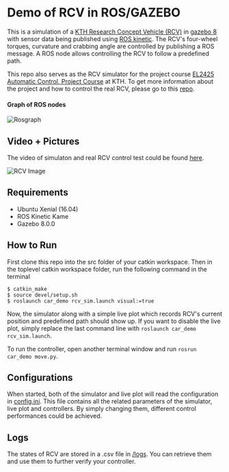 # Demo of RCV in ROS/GAZEBO

This is a simulation of a [KTH Research Concept Vehicle (RCV)](https://www.itrl.kth.se/research/itrl-labs/rcv-1.476469) in [gazebo 8](http://gazebosim.org) with sensor data being published using [ROS kinetic](http://wiki.ros.org/kinetic/Installation). The RCV's four-wheel torques, curvature and crabbing angle are controlled by publishing a ROS message. A ROS node allows controlling the RCV to follow a predefined path.

This repo also serves as the RCV simulator for the project course [EL2425 Automatic Control, Project Course](https://www.kth.se/social/course/EL2425/) at KTH. To get more information about the project and how to control the real RCV, please go to this [repo](https://github.com/txzhao/Model-Control-RCV).

#### Graph of ROS nodes

![Rosgraph](https://github.com/txzhao/car_demo/blob/master/pic/rosgraph.png)

## Video + Pictures

The video of simulaton and real RCV control test could be found [here](https://www.youtube.com/watch?v=nw0xhZjIuw8).

![RCV Image](https://github.com/txzhao/car_demo/blob/master/pic/rcv.png)

## Requirements

- Ubuntu Xenial (16.04)
- ROS Kinetic Kame
- Gazebo 8.0.0 

## How to Run

First clone this repo into the src folder of your catkin workspace. Then in the toplevel catkin workspace folder, run the following command in the terminal

```
$ catkin_make
$ source devel/setup.sh
$ roslaunch car_demo rcv_sim.launch visual:=true
```

Now, the simulator along with a simple live plot which records RCV's current position and predefined path should show up. If you want to disable the live plot, simply replace the last command line with ```roslaunch car_demo rcv_sim.launch```.

To run the controller, open another terminal window and run ```rosrun car_demo move.py```.

## Configurations

When started, both of the simulator and live plot will read the configuration in [config.ini](https://github.com/txzhao/car_demo/blob/master/car_demo/src/configs/config.ini). This file contains all the related parameters of the simulator, live plot and controllers. By simply changing them, different control performances could be achieved.

## Logs

The states of RCV are stored in a .csv file in [/logs](https://github.com/txzhao/car_demo/tree/master/car_demo/src/logs). You can retrieve them and use them to further verify your controller.
